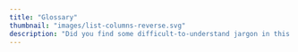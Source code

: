 ```yaml
---
title: "Glossary"
thumbnail: "images/list-columns-reverse.svg"
description: "Did you find some difficult-to-understand jargon in this story map? It’s likely that you did, and for that reason we made this glossary of some fancy scientific terms, to help you navigate this story map."
---
```

